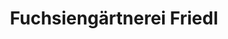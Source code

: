 ---
title: "Fuchsiengärtnerei Friedl"
url: /markt-indersdorf/fuchsiengaertnerei-friedl/
shop: Blumen
---